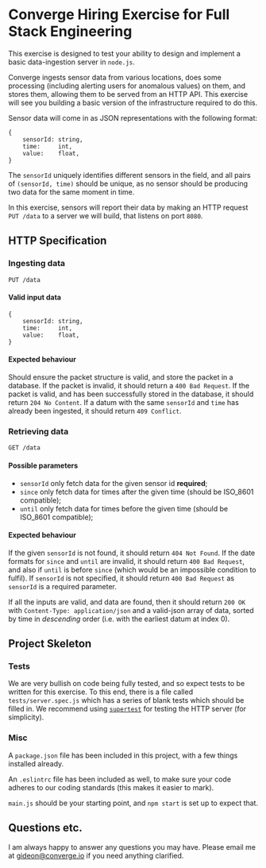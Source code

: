 # Converge Hiring Exercise for Full Stack Engineering

This exercise is designed to test your ability to design and implement a basic
data-ingestion server in `node.js`.

Converge ingests sensor data from various locations, does some processing
(including alerting users for anomalous values) on them, and stores them,
allowing them to be served from an HTTP API. This exercise will see you building
a basic version of the infrastructure required to do this.

Sensor data will come in as JSON representations with the following format:

    {
        sensorId: string,
        time:     int,
        value:    float,
    }

The `sensorId` uniquely identifies different sensors in the field, and all pairs
of `(sensorId, time)` should be unique, as no sensor should be producing two
data for the same moment in time.

In this exercise, sensors will report their data by making an HTTP request `PUT
/data` to a server we will build, that listens on port `8080`.

## HTTP Specification

### Ingesting data

    PUT /data

#### Valid input data

    {
        sensorId: string,
        time:     int,
        value:    float,
    }

#### Expected behaviour

Should ensure the packet structure is valid, and store the packet in a database.
If the packet is invalid, it should return a `400 Bad Request`. If the
packet is valid, and has been successfully stored in the database, it should
return `204 No Content`. If a datum with the same `sensorId` and `time`
has already been ingested, it should return `409 Conflict`.

### Retrieving data

    GET /data

#### Possible parameters

* `sensorId` only fetch data for the given sensor id **required**;
* `since` only fetch data for times after the given time (should be ISO_8601
  compatible);
* `until` only fetch data for times before the given time (should be ISO_8601
  compatible);

#### Expected behaviour

If the given `sensorId` is not found, it should return `404 Not Found`. If the
date formats for `since` and `until` are invalid, it should return `400 Bad
Request`, and also if `until` is before `since` (which would be an impossible
condition to fulfil). If `sensorId` is not specified, it should return `400 Bad
Request` as `sensorId` is a required parameter.

If all the inputs are valid, and data are found, then it should return `200 OK`
with `Content-Type: application/json` and a valid-json array of data, sorted by
time in *descending* order (i.e. with the earliest datum at index 0).

## Project Skeleton

### Tests

We are very bullish on code being fully tested, and so expect tests
to be written for this exercise. To this end, there is a file called
`tests/server.spec.js` which has a series of blank tests which should be filled
in. We recommend using [`supertest`](https://www.npmjs.com/package/supertest) for
testing the HTTP server (for simplicity).

### Misc

A `package.json` file has been included in this project, with a few things
installed already.

An `.eslintrc` file has been included as well, to make sure your code adheres to
our coding standards (this makes it easier to mark).

`main.js` should be your starting point, and `npm start` is set up to expect
that.

## Questions etc.

I am always happy to answer any questions you may have. Please email me at
<gideon@converge.io> if you need anything clarified.
